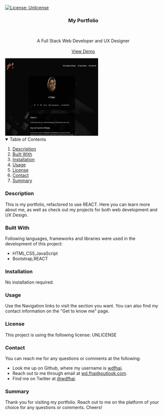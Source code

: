 [![License: Unlicense](https://img.shields.io/badge/license-Unlicense-blue.svg)](http://unlicense.org/)

<div align="center">
    <h3 align="center">My Portfolio</h3>
    <br />
    <p align="center">
    A Full Stack Web Developer and UX Designer
    <br />
    <br />
    <a href="">View Demo</a>
    </p>
</div>

<img src="./preview/preview.png" alt="project preview img" style="height: 250px; width: 300px;">

<details open="open">
    <summary>Table of Contents</summary>
    <ol>
        <li><a href="#about-the-project">Description</a></li>
        <li><a href="#built-with">Built With</a></li></li>
        <li><a href="#installation">Installation</a></li>
        <li><a href="#usage">Usage</a></li>
        <li><a href="#license">License</a></li>
        <li><a href="#contact">Contact</a></li>
        <li><a href="#summary">Summary</a></li>
    </ol>
</details>

### Description

This is my portfolio, refactored to use REACT. Here you can learn more about me, as well as check out my projects for both web development and UX Design.

### Built With

Following languages, frameworks and libraries were used in the development of this project:

- HTML,CSS,JavaScript
- Bootstrap,REACT

### Installation

No installation required.

### Usage

Use the Navigation links to visit the section you want. You can also find my contact information on the "Get to know me" page.

### License

This project is using the following license: UNLICENSE

### Contact

You can reach me for any questions or comments at the following:

- Look me up on Github, where my username is <span><a href="https://github.com/wdfhai">wdfhai</a></span>.
- Reach out to me through email at wd.fhai@outlook.com.
- Find me on Twitter at <span><a href="https://twitter.com/wdfhai">@wdfhai</a></span>.

### Summary

Thank you for visiting my portfolio. Reach out to me on the platform of your choice for any questions or comments. Cheers!
